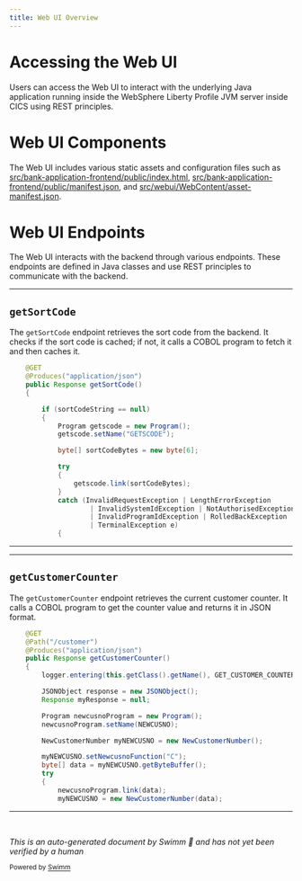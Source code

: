 ```yaml
---
title: Web UI Overview
---
```

# Accessing the Web UI

Users can access the Web UI to interact with the underlying Java application running inside the WebSphere Liberty Profile JVM server inside CICS using REST principles.

# Web UI Components

The Web UI includes various static assets and configuration files such as <SwmPath>[src/bank-application-frontend/public/index.html](src/bank-application-frontend/public/index.html)</SwmPath>, <SwmPath>[src/bank-application-frontend/public/manifest.json](src/bank-application-frontend/public/manifest.json)</SwmPath>, and <SwmPath>[src/webui/WebContent/asset-manifest.json](src/webui/WebContent/asset-manifest.json)</SwmPath>.

# Web UI Endpoints

The Web UI interacts with the backend through various endpoints. These endpoints are defined in Java classes and use REST principles to communicate with the backend.

<SwmSnippet path="/src/webui/src/main/java/com/ibm/cics/cip/bankliberty/api/json/SortCodeResource.java" line="54">

---

## <SwmToken path="src/webui/src/main/java/com/ibm/cics/cip/bankliberty/api/json/SortCodeResource.java" pos="56:5:5" line-data="	public Response getSortCode()">`getSortCode`</SwmToken>

The <SwmToken path="src/webui/src/main/java/com/ibm/cics/cip/bankliberty/api/json/SortCodeResource.java" pos="56:5:5" line-data="	public Response getSortCode()">`getSortCode`</SwmToken> endpoint retrieves the sort code from the backend. It checks if the sort code is cached; if not, it calls a COBOL program to fetch it and then caches it.

```java
	@GET
	@Produces("application/json")
	public Response getSortCode()
	{

		if (sortCodeString == null)
		{
			Program getscode = new Program();
			getscode.setName("GETSCODE");

			byte[] sortCodeBytes = new byte[6];

			try
			{
				getscode.link(sortCodeBytes);
			}
			catch (InvalidRequestException | LengthErrorException
					| InvalidSystemIdException | NotAuthorisedException
					| InvalidProgramIdException | RolledBackException
					| TerminalException e)
			{
```

---

</SwmSnippet>

<SwmSnippet path="/src/webui/src/main/java/com/ibm/cics/cip/bankliberty/api/json/CounterResource.java" line="130">

---

## <SwmToken path="src/webui/src/main/java/com/ibm/cics/cip/bankliberty/api/json/CounterResource.java" pos="133:5:5" line-data="	public Response getCustomerCounter()">`getCustomerCounter`</SwmToken>

The <SwmToken path="src/webui/src/main/java/com/ibm/cics/cip/bankliberty/api/json/CounterResource.java" pos="133:5:5" line-data="	public Response getCustomerCounter()">`getCustomerCounter`</SwmToken> endpoint retrieves the current customer counter. It calls a COBOL program to get the counter value and returns it in JSON format.

```java
	@GET
	@Path("/customer")
	@Produces("application/json")
	public Response getCustomerCounter()
	{
		logger.entering(this.getClass().getName(), GET_CUSTOMER_COUNTER);

		JSONObject response = new JSONObject();
		Response myResponse = null;

		Program newcusnoProgram = new Program();
		newcusnoProgram.setName(NEWCUSNO);

		NewCustomerNumber myNEWCUSNO = new NewCustomerNumber();

		myNEWCUSNO.setNewcusnoFunction("C");
		byte[] data = myNEWCUSNO.getByteBuffer();
		try
		{
			newcusnoProgram.link(data);
			myNEWCUSNO = new NewCustomerNumber(data);
```

---

</SwmSnippet>

&nbsp;

*This is an auto-generated document by Swimm 🌊 and has not yet been verified by a human*

<SwmMeta version="3.0.0" repo-id="Z2l0aHViJTNBJTNBY2ljcy1iYW5raW5nLXNhbXBsZS1hcHBsaWNhdGlvbi1jYnNhLUlCTS1EZW1vLUdQVCUzQSUzQVN3aW1tLURlbW8=" repo-name="cics-banking-sample-application-cbsa-IBM-Demo-GPT"><sup>Powered by [Swimm](/)</sup></SwmMeta>
